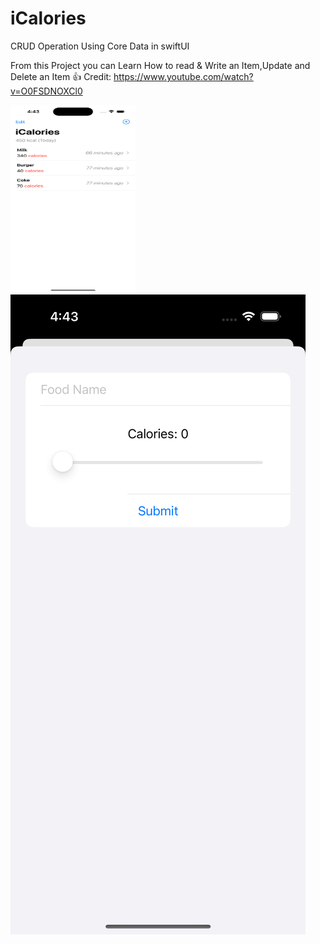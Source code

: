 # iCalories
CRUD Operation Using Core Data in swiftUI

From this Project you can Learn How to read & Write an Item,Update and Delete an Item 👍
Credit: https://www.youtube.com/watch?v=O0FSDNOXCl0

<img src ="https://github.com/aoffahad/iCalories/blob/main/Output/Simulator%20Screen%20Shot%20-%20iPhone%2014%20Pro%20-%202023-07-04%20at%2016.43.25.png" width="200" height ="300" alt="Output"/>
<img src ="https://github.com/aoffahad/iCalories/blob/main/Output/Simulator%20Screen%20Shot%20-%20iPhone%2014%20Pro%20-%202023-07-04%20at%2016.43.28.png" alt="Output"/>

